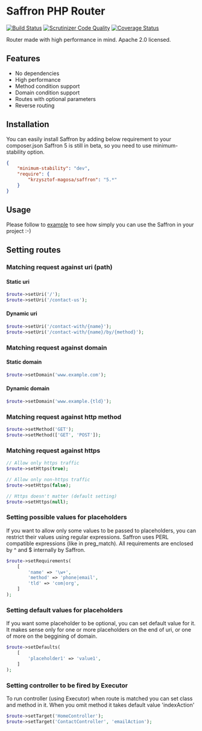 # Saffron PHP Router
[![Build Status](https://travis-ci.org/krzysztof-magosa/saffron-php.svg?branch=master)](https://travis-ci.org/krzysztof-magosa/saffron-php)
[![Scrutinizer Code Quality](https://scrutinizer-ci.com/g/krzysztof-magosa/saffron-php/badges/quality-score.png?b=master)](https://scrutinizer-ci.com/g/krzysztof-magosa/saffron-php/?branch=master)
[![Coverage Status](https://img.shields.io/coveralls/krzysztof-magosa/saffron-php.svg)](https://coveralls.io/r/krzysztof-magosa/saffron-php?branch=master)

Router made with high performance in mind.
Apache 2.0 licensed.

## Features
* No dependencies
* High performance
* Method condition support
* Domain condition support
* Routes with optional parameters
* Reverse routing

## Installation
You can easily install Saffron by adding below requirement to your composer.json
Saffron 5 is still in beta, so you need to use minimum-stability option.
```json
{
    "minimum-stability": "dev",
    "require": {
        "krzysztof-magosa/saffron": "5.*"
    }
}
```

## Usage
Please follow to [example](https://github.com/krzysztof-magosa/saffron-php/tree/master/example)
to see how simply you can use the Saffron in your project :-)

## Setting routes

### Matching request against uri (path)
#### Static uri
```php
$route->setUri('/');
$route->setUri('/contact-us');
```

#### Dynamic uri
```php
$route->setUri('/contact-with/{name}');
$route->setUri('/contact-with/{name}/by/{method}');
```

### Matching request against domain
#### Static domain
```php
$route->setDomain('www.example.com');
```

#### Dynamic domain
```php
$route->setDomain('www.example.{tld}');
```

### Matching request against http method
```php
$route->setMethod('GET');
$route->setMethod(['GET', 'POST']);
```

### Matching request against https

```php
// Allow only https traffic
$route->setHttps(true);

// Allow only non-https traffic
$route->setHttps(false);

// Https doesn't matter (default setting)
$route->setHttps(null);
```

### Setting possible values for placeholders
If you want to allow only some values to be passed to placeholders, you can restrict their values using regular expressions.
Saffron uses PERL compatible expressions (like in preg_match). All requirements are enclosed by ^ and $ internally by Saffron.
```php
$route->setRequirements(
    [
        'name' => '\w+',
        'method' => 'phone|email',
        'tld' => 'com|org',
    ]
);
```

### Setting default values for placeholders
If you want some placeholder to be optional, you can set default value for it.
It makes sense only for one or more placeholders on the end of uri, or one of more on the beggining of domain.
```php
$route->setDefaults(
    [
        'placeholder1' => 'value1',
    ]
);
```

### Setting controller to be fired by Executor
To run controller (using Executor) when route is matched you can set class and method in it.
When you omit method it takes default value 'indexAction'
```php
$route->setTarget('HomeController');
$route->setTarget('ContactController', 'emailAction');
```
